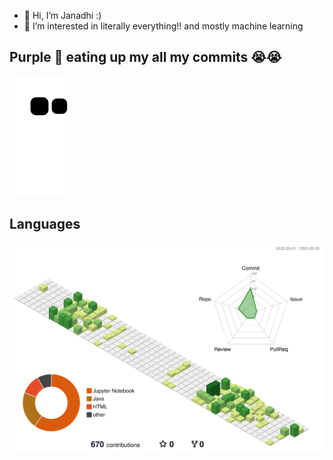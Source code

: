 - 👋 Hi, I’m Janadhi :)
- 👀 I’m interested in literally everything!! and mostly machine learning

## Purple 🐍 eating up my all my commits 😭😭
![snake gif](https://github.com/Janadhi14/Janadhi14/blob/output/github-contribution-grid-snake.svg)

## Languages
![](./profile-3d-contrib/profile-green-animate.svg)
